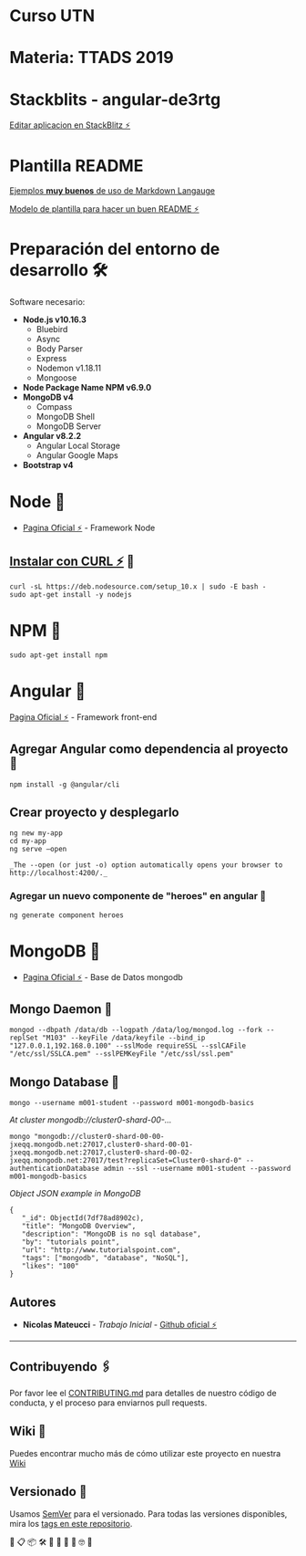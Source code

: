 # Curso UTN
# Materia: TTADS 2019 

# Stackblits - angular-de3rtg

[Editar aplicacion en StackBlitz ⚡️](https://stackblitz.com/edit/angular-de3rtg)

# Plantilla README

[Ejemplos **muy buenos** de uso de Markdown Langauge](https://github.com/ricval/Documentacion/blob/master/Guias/GitHub/mastering-markdown.md#ejemplos)

[Modelo de plantilla para hacer un buen README ⚡️](https://gist.github.com/Villanuevand/6386899f70346d4580c723232524d35a)


# Preparación del entorno de desarrollo 🛠️

Software necesario:
* **Node.js v10.16.3**
  * Bluebird
  * Async
  * Body Parser
  * Express 
  * Nodemon v1.18.11
  * Mongoose
* **Node Package Name NPM v6.9.0**
* **MongoDB v4**
  * Compass
  * MongoDB Shell
  * MongoDB Server
* **Angular v8.2.2**
  * Angular Local Storage
  * Angular Google Maps
* **Bootstrap v4**


# Node 🚀

* [Pagina Oficial ️️️️️⚡️](https://nodejs.org/es/) - Framework Node

## [Instalar con CURL ⚡️](https://github.com/nodesource/distributions#debinstall) 🔧

```
curl -sL https://deb.nodesource.com/setup_10.x | sudo -E bash -
sudo apt-get install -y nodejs
```
# NPM 🚀

```
sudo apt-get install npm
```

# Angular 🚀

[Pagina Oficial ⚡️](https://angular.io/start) - Framework front-end
## Agregar Angular como dependencia al proyecto 🔧

```
npm install -g @angular/cli
```

## Crear proyecto y desplegarlo
```
ng new my-app
cd my-app
ng serve –open 
```
	_The --open (or just -o) option automatically opens your browser to http://localhost:4200/._


### Agregar un nuevo componente de "heroes" en angular 🔧
```
ng generate component heroes
```

# MongoDB 🚀

* [Pagina Oficial ⚡️](https://www.mongodb.com/es) - Base de Datos mongodb

## Mongo Daemon 🔧
```
mongod --dbpath /data/db --logpath /data/log/mongod.log --fork --replSet "M103" --keyFile /data/keyfile --bind_ip "127.0.0.1,192.168.0.100" --sslMode requireSSL --sslCAFile "/etc/ssl/SSLCA.pem" --sslPEMKeyFile "/etc/ssl/ssl.pem"
```

## Mongo Database 🔧

```
mongo --username m001-student --password m001-mongodb-basics
```

_At cluster mongodb://cluster0-shard-00-..._
```
mongo "mongodb://cluster0-shard-00-00-jxeqq.mongodb.net:27017,cluster0-shard-00-01-jxeqq.mongodb.net:27017,cluster0-shard-00-02-jxeqq.mongodb.net:27017/test?replicaSet=Cluster0-shard-0" --authenticationDatabase admin --ssl --username m001-student --password m001-mongodb-basics
```

_Object JSON example in MongoDB_

```
{
   "_id": ObjectId(7df78ad8902c),
   "title": "MongoDB Overview", 
   "description": "MongoDB is no sql database",
   "by": "tutorials point",
   "url": "http://www.tutorialspoint.com",
   "tags": ["mongodb", "database", "NoSQL"],
   "likes": "100"
}
```
## Autores 

* **Nicolas Mateucci** - *Trabajo Inicial* - [Github oficial ⚡️](https://github.com/nicomateucci)

--------------------------------------------------------

## Contribuyendo 🖇️

Por favor lee el [CONTRIBUTING.md](https://gist.github.com/villanuevand/xxxxxx) para detalles de nuestro código de conducta, y el proceso para enviarnos pull requests.

## Wiki 📖

Puedes encontrar mucho más de cómo utilizar este proyecto en nuestra [Wiki](https://github.com/tu/proyecto/wiki)

## Versionado 📌

Usamos [SemVer](http://semver.org/) para el versionado. Para todas las versiones disponibles, mira los [tags en este repositorio](https://github.com/tu/proyecto/tags).

🚀 📋 📦 🛠️ 📄 🎁 📢 🍺 🤓 🔧
